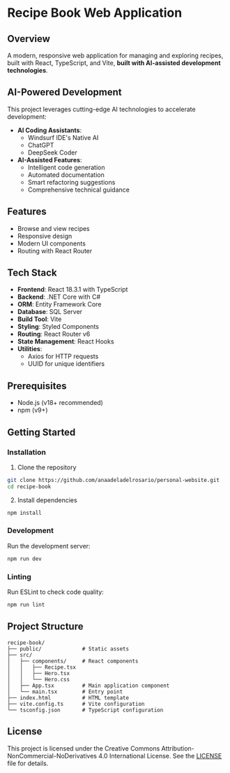 # Recipe Book Web Application

## Overview
A modern, responsive web application for managing and exploring recipes, built with React, TypeScript, and Vite, **built with AI-assisted development technologies**.

## AI-Powered Development
This project leverages cutting-edge AI technologies to accelerate development:
- **AI Coding Assistants**:
  - Windsurf IDE's Native AI
  - ChatGPT
  - DeepSeek Coder
- **AI-Assisted Features**:
  - Intelligent code generation
  - Automated documentation
  - Smart refactoring suggestions
  - Comprehensive technical guidance

## Features
- Browse and view recipes
- Responsive design
- Modern UI components
- Routing with React Router

## Tech Stack
- **Frontend**: React 18.3.1 with TypeScript
- **Backend**: .NET Core with C#
- **ORM**: Entity Framework Core
- **Database**: SQL Server
- **Build Tool**: Vite
- **Styling**: Styled Components
- **Routing**: React Router v6
- **State Management**: React Hooks
- **Utilities**: 
  - Axios for HTTP requests
  - UUID for unique identifiers

## Prerequisites
- Node.js (v18+ recommended)
- npm (v9+)

## Getting Started

### Installation
1. Clone the repository
```bash
git clone https://github.com/anaadeladelrosario/personal-website.git
cd recipe-book
```

2. Install dependencies
```bash
npm install
```

### Development
Run the development server:
```bash
npm run dev
```

### Linting
Run ESLint to check code quality:
```bash
npm run lint
```

## Project Structure
```
recipe-book/
├── public/             # Static assets
├── src/
│   ├── components/     # React components
│   │   ├── Recipe.tsx
│   │   ├── Hero.tsx
│   │   └── Hero.css
│   ├── App.tsx         # Main application component
│   └── main.tsx        # Entry point
├── index.html          # HTML template
├── vite.config.ts      # Vite configuration
└── tsconfig.json       # TypeScript configuration
```

## License
This project is licensed under the Creative Commons Attribution-NonCommercial-NoDerivatives 4.0 International License. See the [LICENSE](LICENSE) file for details.
